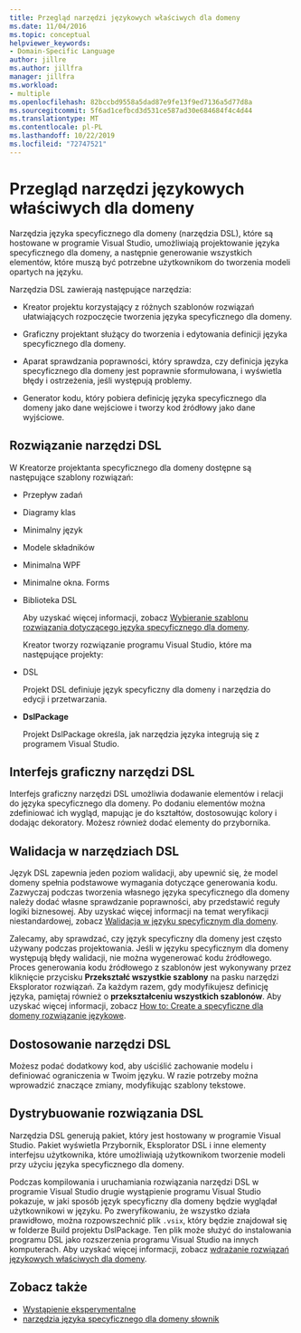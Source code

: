 ```yaml
---
title: Przegląd narzędzi językowych właściwych dla domeny
ms.date: 11/04/2016
ms.topic: conceptual
helpviewer_keywords:
- Domain-Specific Language
author: jillre
ms.author: jillfra
manager: jillfra
ms.workload:
- multiple
ms.openlocfilehash: 82bccbd9558a5dad87e9fe13f9ed7136a5d77d8a
ms.sourcegitcommit: 5f6ad1cefbcd3d531ce587ad30e684684f4c4d44
ms.translationtype: MT
ms.contentlocale: pl-PL
ms.lasthandoff: 10/22/2019
ms.locfileid: "72747521"
---
```

# <a name="overview-of-domain-specific-language-tools"></a>Przegląd narzędzi językowych właściwych dla domeny
Narzędzia języka specyficznego dla domeny (narzędzia DSL), które są hostowane w programie Visual Studio, umożliwiają projektowanie języka specyficznego dla domeny, a następnie generowanie wszystkich elementów, które muszą być potrzebne użytkownikom do tworzenia modeli opartych na języku.

 Narzędzia DSL zawierają następujące narzędzia:

- Kreator projektu korzystający z różnych szablonów rozwiązań ułatwiających rozpoczęcie tworzenia języka specyficznego dla domeny.

- Graficzny projektant służący do tworzenia i edytowania definicji języka specyficznego dla domeny.

- Aparat sprawdzania poprawności, który sprawdza, czy definicja języka specyficznego dla domeny jest poprawnie sformułowana, i wyświetla błędy i ostrzeżenia, jeśli występują problemy.

- Generator kodu, który pobiera definicję języka specyficznego dla domeny jako dane wejściowe i tworzy kod źródłowy jako dane wyjściowe.

## <a name="the-dsl-tools-solution"></a>Rozwiązanie narzędzi DSL
 W Kreatorze projektanta specyficznego dla domeny dostępne są następujące szablony rozwiązań:

- Przepływ zadań

- Diagramy klas

- Minimalny język

- Modele składników

- Minimalna WPF

- Minimalne okna. Forms

- Biblioteka DSL

  Aby uzyskać więcej informacji, zobacz [Wybieranie szablonu rozwiązania dotyczącego języka specyficznego dla domeny](../modeling/choosing-a-domain-specific-language-solution-template.md).

  Kreator tworzy rozwiązanie programu Visual Studio, które ma następujące projekty:

- DSL

   Projekt DSL definiuje język specyficzny dla domeny i narzędzia do edycji i przetwarzania.

- **DslPackage**

   Projekt DslPackage określa, jak narzędzia języka integrują się z programem Visual Studio.

## <a name="the-dsl-tools-graphical-interface"></a>Interfejs graficzny narzędzi DSL
 Interfejs graficzny narzędzi DSL umożliwia dodawanie elementów i relacji do języka specyficznego dla domeny. Po dodaniu elementów można zdefiniować ich wygląd, mapując je do kształtów, dostosowując kolory i dodając dekoratory. Możesz również dodać elementy do przybornika.

## <a name="validation-in-dsl-tools"></a>Walidacja w narzędziach DSL
 Język DSL zapewnia jeden poziom walidacji, aby upewnić się, że model domeny spełnia podstawowe wymagania dotyczące generowania kodu. Zazwyczaj podczas tworzenia własnego języka specyficznego dla domeny należy dodać własne sprawdzanie poprawności, aby przedstawić reguły logiki biznesowej. Aby uzyskać więcej informacji na temat weryfikacji niestandardowej, zobacz [Walidacja w języku specyficznym dla domeny](../modeling/validation-in-a-domain-specific-language.md).

 Zalecamy, aby sprawdzać, czy język specyficzny dla domeny jest często używany podczas projektowania. Jeśli w języku specyficznym dla domeny występują błędy walidacji, nie można wygenerować kodu źródłowego. Proces generowania kodu źródłowego z szablonów jest wykonywany przez kliknięcie przycisku **Przekształć wszystkie szablony** na pasku narzędzi Eksplorator rozwiązań. Za każdym razem, gdy modyfikujesz definicję języka, pamiętaj również o **przekształceniu wszystkich szablonów**. Aby uzyskać więcej informacji, zobacz [How to: Create a specyficzne dla domeny rozwiązanie językowe](../modeling/how-to-create-a-domain-specific-language-solution.md).

## <a name="customization-of-dsl-tools"></a>Dostosowanie narzędzi DSL
 Możesz podać dodatkowy kod, aby uściślić zachowanie modelu i definiować ograniczenia w Twoim języku. W razie potrzeby można wprowadzić znaczące zmiany, modyfikując szablony tekstowe.

## <a name="distributing-your-dsl-solution"></a>Dystrybuowanie rozwiązania DSL
 Narzędzia DSL generują pakiet, który jest hostowany w programie Visual Studio. Pakiet wyświetla Przybornik, Eksplorator DSL i inne elementy interfejsu użytkownika, które umożliwiają użytkownikom tworzenie modeli przy użyciu języka specyficznego dla domeny.

 Podczas kompilowania i uruchamiania rozwiązania narzędzi DSL w programie Visual Studio drugie wystąpienie programu Visual Studio pokazuje, w jaki sposób język specyficzny dla domeny będzie wyglądał użytkownikowi w języku. Po zweryfikowaniu, że wszystko działa prawidłowo, można rozpowszechnić plik `.vsix`, który będzie znajdował się w folderze Build projektu DslPackage. Ten plik może służyć do instalowania programu DSL jako rozszerzenia programu Visual Studio na innych komputerach.  Aby uzyskać więcej informacji, zobacz [wdrażanie rozwiązań językowych właściwych dla domeny](msi-and-vsix-deployment-of-a-dsl.md).

## <a name="see-also"></a>Zobacz także

- [Wystąpienie eksperymentalne](../extensibility/the-experimental-instance.md)
- [narzędzia języka specyficznego dla domeny słownik](https://msdn.microsoft.com/ca5e84cb-a315-465c-be24-76aa3df276aa)